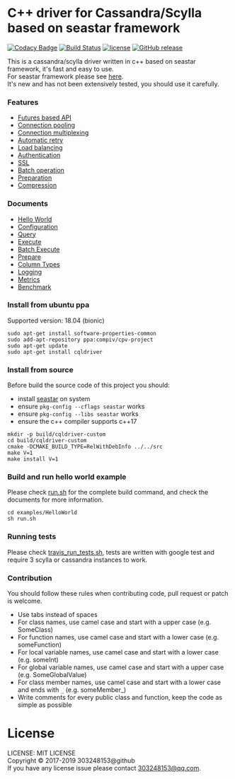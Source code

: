 # C++ driver for Cassandra/Scylla based on seastar framework

[![Codacy Badge](https://api.codacy.com/project/badge/Grade/a5c9af91941a4b8d8131068d8dfb76f1)](https://www.codacy.com/app/compiv/cpv-cql-driver?utm_source=github.com&amp;utm_medium=referral&amp;utm_content=cpv-project/cpv-cql-driver&amp;utm_campaign=Badge_Grade)
[![Build Status](https://travis-ci.org/cpv-project/cpv-cql-driver.svg?branch=master)](https://travis-ci.org/cpv-project/cpv-cql-driver)
[![license](https://img.shields.io/github/license/cpv-project/cpv-cql-driver.svg)]() 
[![GitHub release](https://img.shields.io/github/release/cpv-project/cpv-cql-driver.svg)]()

This is a cassandra/scylla driver written in c++ based on seastar framework, it's fast and easy to use.<br/>
For seastar framework please see [here](https://github.com/scylladb/seastar).<br/>
It's new and has not been extensively tested, you should use it carefully.<br/>

### Features

- [Futures based API](./docs/HelloWorld.md)
- [Connection pooling](./docs/Configuration.md#setminpoolsizestdsize_t)
- [Connection multiplexing](./docs/Configuration.md#setmaxstreamsstdsize_t)
- [Automatic retry](./docs/Query.md#setmaxretriesstdsize_t)
- [Load balancing](./docs/Configuration.md#nodecollection)
- [Authentication](./docs/Configuration.md#setpasswordauthenticationstdstring-stdstring)
- [SSL](./docs/Configuration.md#setusesslbool)
- [Batch operation](./docs/BatchExecute.md)
- [Preparation](./docs/Prepare.md)
- [Compression](./docs/Configuration.md#setusecompressionbool)

### Documents

- [Hello World](./docs/HelloWorld.md)
- [Configuration](./docs/Configuration.md)
- [Query](./docs/Query.md)
- [Execute](./docs/Execute.md)
- [Batch Execute](./docs/BatchExecute.md)
- [Prepare](./docs/Prepare.md)
- [Column Types](./docs/ColumnTypes.md)
- [Logging](./docs/Logging.md)
- [Metrics](./docs/Metrics.md)
- [Benchmark](./docs/Benchmark.md)

### Install from ubuntu ppa

Supported version: 18.04 (bionic)

``` text
sudo apt-get install software-properties-common
sudo add-apt-repository ppa:compiv/cpv-project
sudo apt-get update
sudo apt-get install cqldriver
```

### Install from source

Before build the source code of this project you should:

- install [seastar](https://github.com/scylladb/seastar) on system
- ensure `pkg-config --cflags seastar` works
- ensure `pkg-config --libs seastar` works
- ensure the c++ compiler supports c++17

``` text
mkdir -p build/cqldriver-custom
cd build/cqldriver-custom
cmake -DCMAKE_BUILD_TYPE=RelWithDebInfo ../../src
make V=1
make install V=1
```

### Build and run hello world example

Please check [run.sh](./examples/HelloWorld/run.sh) for the complete build command,
and check the documents for more information.

``` text
cd examples/HelloWorld
sh run.sh
```

### Running tests

Please check [travis_run_tests.sh](./tests/travis_run_tests.sh),
tests are written with google test and require 3 scylla or cassandra instances to work.

### Contribution

You should follow these rules when contributing code, pull request or patch is welcome.

- Use tabs instead of spaces
- For class names, use camel case and start with a upper case (e.g. SomeClass)
- For function names, use camel case and start with a lower case (e.g. someFunction)
- For local variable names, use camel case and start with a lower case (e.g. someInt)
- For global variable names, use camel case and start with a upper case (e.g. SomeGlobalValue)
- For class member names, use camel case and start with a lower case and ends with `_` (e.g. someMember_)
- Write comments for every public class and function, keep the code as simple as possible

# License

LICENSE: MIT LICENSE<br/>
Copyright © 2017-2019 303248153@github<br/>
If you have any license issue please contact 303248153@qq.com.

